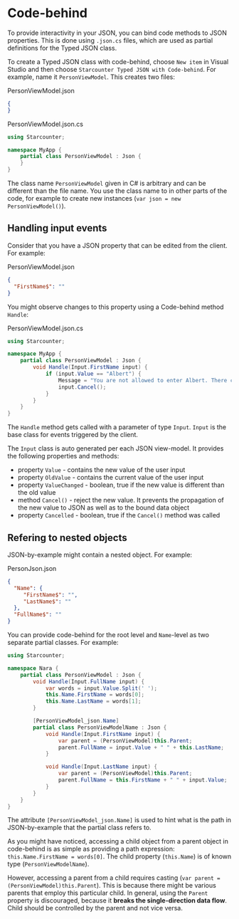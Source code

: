 # Code-behind

To provide interactivity in your JSON, you can bind code methods to JSON properties. This is done using `.json.cs` files, which are used as partial definitions for the Typed JSON class.

To create a Typed JSON class with code-behind, choose `New item` in Visual Studio and then choose `Starcounter Typed JSON with Code-behind`. For example, name it `PersonViewModel`. This creates two files:

<div class="code-name">PersonViewModel.json</div>

```json
{
}
```

<div class="code-name">PersonViewModel.json.cs</div>

```cs
using Starcounter;

namespace MyApp {
    partial class PersonViewModel : Json {
    }
}
```

The class name `PersonViewModel` given in C# is arbitrary and can be different than the file name. You use the class name to in other parts of the code, for example to create new instances (`var json = new PersonViewModel()`).

## Handling input events

Consider that you have a JSON property that can be edited from the client. For example:

<div class="code-name">PersonViewModel.json</div>

```json
{
  "FirstName$": ""
}
```

You might observe changes to this property using a Code-behind method `Handle`:

<div class="code-name">PersonViewModel.json.cs</div>

```cs
using Starcounter;

namespace MyApp {
    partial class PersonViewModel : Json {
        void Handle(Input.FirstName input) {
            if (input.Value == "Albert") {
                Message = "You are not allowed to enter Albert. There can be only one.";
                input.Cancel();
            }
        }
    }
}
```

The `Handle` method gets called with a parameter of type `Input`. `Input` is the base class for events triggered by the client.

The `Input` class is auto generated per each JSON view-model. It provides the following properties and methods:

- property `Value` - contains the new value of the user input
- property `OldValue` - contains the current value of the user input
- property `ValueChanged` - boolean, true if the new value is different than the old value
- method `Cancel()` - reject the new value. It prevents the propagation of the new value to JSON as well as to the bound data object
- property `Cancelled` - boolean, true if the `Cancel()` method was called

## Refering to nested objects

JSON-by-example might contain a nested object. For example:

<div class="code-name">PersonJson.json</div>

```json
{
  "Name": {
     "FirstName$": "",
     "LastName$": ""
  },
  "FullName$": ""
}
```

You can provide code-behind for the root level and `Name`-level as two separate partial classes. For example:

```cs
using Starcounter;

namespace Nara {
    partial class PersonViewModel : Json {
        void Handle(Input.FullName input) {
            var words = input.Value.Split(' ');
            this.Name.FirstName = words[0];
            this.Name.LastName = words[1];
        }

        [PersonViewModel_json.Name]
        partial class PersonViewModelName : Json {
            void Handle(Input.FirstName input) {
                var parent = (PersonViewModel)this.Parent;
                parent.FullName = input.Value + " " + this.LastName;
            }

            void Handle(Input.LastName input) {
                var parent = (PersonViewModel)this.Parent;
                parent.FullName = this.FirstName + " " + input.Value;
            }
        }
    }
}
```

The attribute `[PersonViewModel_json.Name]` is used to hint what is the path in JSON-by-example that the partial class refers to.

As you might have noticed, accessing a child object from a parent object in code-behind is as simple as providing a path expression: `this.Name.FirstName = words[0]`. The child property (`this.Name`) is of known type (`PersonViewModelName`).

However, accessing a parent from a child requires casting (`var parent = (PersonViewModel)this.Parent`). This is because there might be various parents that employ this particular child. In general, using the `Parent` property is discouraged, because it **breaks the single-direction data flow**. Child should be controlled by the parent and not vice versa.




